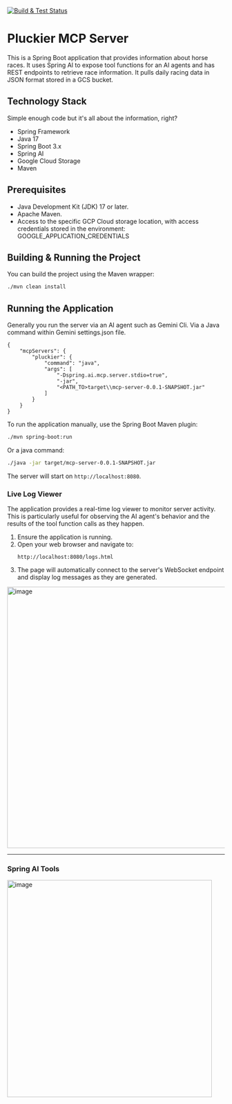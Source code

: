 [![Build & Test Status](https://github.com/TonyKennah/PluckierMCP/actions/workflows/maven.yml/badge.svg)](https://github.com/TonyKennah/PluckierMCP/actions/workflows/maven.yml)



# Pluckier MCP Server

This is a Spring Boot application that provides information about horse races.  It uses Spring AI to expose tool functions for an AI agents and has REST endpoints to retrieve race information.  It pulls daily racing data in JSON format stored in a GCS bucket.

## Technology Stack

Simple enough code but it's all about the information, right?

*   Spring Framework
*   Java 17
*   Spring Boot 3.x
*   Spring AI
*   Google Cloud Storage
*   Maven

## Prerequisites

*   Java Development Kit (JDK) 17 or later.
*   Apache Maven.
*   Access to the specific GCP Cloud storage location, with access credentials stored in the environment:  GOOGLE_APPLICATION_CREDENTIALS

## Building & Running the Project

You can build the project using the Maven wrapper:

```sh
./mvn clean install
```

## Running the Application

Generally you run the server via an AI agent such as Gemini Cli.  Via a Java command within Gemini settings.json file.
```
{
    "mcpServers": {
        "pluckier": {
            "command": "java",
            "args": [
	            "-Dspring.ai.mcp.server.stdio=true",
                "-jar",
                "<PATH_TO>target\\mcp-server-0.0.1-SNAPSHOT.jar"
            ]
        }
    }
}
```    

To run the application manually, use the Spring Boot Maven plugin:

```sh
./mvn spring-boot:run
```

Or a java command:

```sh
./java -jar target/mcp-server-0.0.1-SNAPSHOT.jar
```

The server will start on `http://localhost:8080`.

### Live Log Viewer

The application provides a real-time log viewer to monitor server activity. This is particularly useful for observing the AI agent's behavior and the results of the tool function calls as they happen.

1.  Ensure the application is running.
2.  Open your web browser and navigate to:
    ```
    http://localhost:8080/logs.html
    ```
3.  The page will automatically connect to the server's WebSocket endpoint and display log messages as they are generated.

<img width="1803" height="605" alt="image" src="https://github.com/user-attachments/assets/6180d2db-c894-4e1b-ab51-65b0b7b58d9a" />

---

### Spring AI Tools

<img width="474" height="503" alt="image" src="https://github.com/user-attachments/assets/9e31b882-2438-403c-a313-6b957dea07dc" />

